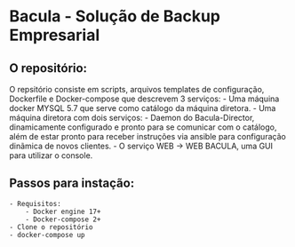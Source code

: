 # Bacula - Solução de Backup Empresarial


## O repositório:


O repsitório consiste em scripts, arquivos templates de configuração, Dockerfile e Docker-compose que descrevem 3 serviços:
    - Uma máquina docker MYSQL 5.7 que serve como catálogo da máquina diretora.
    - Uma máquina diretora com dois serviços:
         - Daemon do Bacula-Director, dinamicamente configurado e pronto para se comunicar com o catálogo, além de estar pronto para receber instruções via ansible para configuração dinãmica de novos clientes.
         - O serviço WEB → WEB BACULA, uma GUI para utilizar o console.
         
## Passos para instação:
    - Requisitos:
        - Docker engine 17+
        - Docker-compose 2+
    - Clone o repositório
    - docker-compose up 
    

